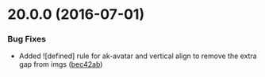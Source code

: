 <a name="20.0.0"></a>
# 20.0.0 (2016-07-01)


### Bug Fixes

* Added ![defined] rule for ak-avatar and vertical align to remove the extra gap from imgs ([bec42ab](https://aui-team-bot/https://bitbucket.org/atlassian/atlaskit/commits/bec42ab))



